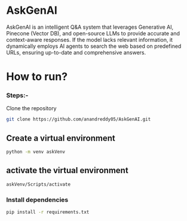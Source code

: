 # AskGenAI
AskGenAI is an intelligent Q&amp;A system that leverages Generative AI, Pinecone (Vector DB), and open-source LLMs to provide accurate and context-aware responses. If the model lacks relevant information, it dynamically employs AI agents to search the web based on predefined URLs, ensuring up-to-date and comprehensive answers.

# How to run?
### Steps:-

Clone the repository
```bash
git clone https://github.com/anandreddy05/AskGenAI.git
```
## Create a virtual environment
```bash
python -m venv askVenv
```
## activate the virtual environment
```bash
askVenv/Scripts/activate
```
### Install dependencies
```bash
pip install -r requirements.txt
```